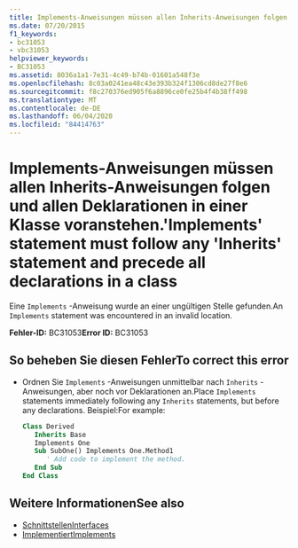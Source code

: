 ```yaml
---
title: Implements-Anweisungen müssen allen Inherits-Anweisungen folgen und allen Deklarationen in einer Klasse voranstehen.
ms.date: 07/20/2015
f1_keywords:
- bc31053
- vbc31053
helpviewer_keywords:
- BC31053
ms.assetid: 8036a1a1-7e31-4c49-b74b-01601a548f3e
ms.openlocfilehash: 8c03a0241ea48c43e393b324f1306cd8de27f8e6
ms.sourcegitcommit: f8c270376ed905f6a8896ce0fe25b4f4b38ff498
ms.translationtype: MT
ms.contentlocale: de-DE
ms.lasthandoff: 06/04/2020
ms.locfileid: "84414763"
---
```

# <a name="implements-statement-must-follow-any-inherits-statement-and-precede-all-declarations-in-a-class"></a><span data-ttu-id="a2211-102">Implements-Anweisungen müssen allen Inherits-Anweisungen folgen und allen Deklarationen in einer Klasse voranstehen.</span><span class="sxs-lookup"><span data-stu-id="a2211-102">'Implements' statement must follow any 'Inherits' statement and precede all declarations in a class</span></span>
<span data-ttu-id="a2211-103">Eine `Implements` -Anweisung wurde an einer ungültigen Stelle gefunden.</span><span class="sxs-lookup"><span data-stu-id="a2211-103">An `Implements` statement was encountered in an invalid location.</span></span>  
  
 <span data-ttu-id="a2211-104">**Fehler-ID:** BC31053</span><span class="sxs-lookup"><span data-stu-id="a2211-104">**Error ID:** BC31053</span></span>  
  
## <a name="to-correct-this-error"></a><span data-ttu-id="a2211-105">So beheben Sie diesen Fehler</span><span class="sxs-lookup"><span data-stu-id="a2211-105">To correct this error</span></span>  
  
- <span data-ttu-id="a2211-106">Ordnen Sie `Implements` -Anweisungen unmittelbar nach `Inherits` -Anweisungen, aber noch vor Deklarationen an.</span><span class="sxs-lookup"><span data-stu-id="a2211-106">Place `Implements` statements immediately following any `Inherits` statements, but before any declarations.</span></span> <span data-ttu-id="a2211-107">Beispiel:</span><span class="sxs-lookup"><span data-stu-id="a2211-107">For example:</span></span>  
  
    ```vb  
    Class Derived  
       Inherits Base  
       Implements One  
       Sub SubOne() Implements One.Method1  
          ' Add code to implement the method.  
       End Sub  
    End Class  
    ```  
  
## <a name="see-also"></a><span data-ttu-id="a2211-108">Weitere Informationen</span><span class="sxs-lookup"><span data-stu-id="a2211-108">See also</span></span>

- [<span data-ttu-id="a2211-109">Schnittstellen</span><span class="sxs-lookup"><span data-stu-id="a2211-109">Interfaces</span></span>](../programming-guide/language-features/interfaces/index.md)
- [<span data-ttu-id="a2211-110">Implementiert</span><span class="sxs-lookup"><span data-stu-id="a2211-110">Implements</span></span>](../language-reference/statements/implements-clause.md)
